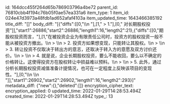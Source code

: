 id: 164dcc455f264d65b786903796a4be72
parent_id: 76810cbb4f194c76b05f0ae57ea331a6
item_type: 1
item_id: 024e47d3973a48fdb1ad652afaf4103a
item_updated_time: 1643466385192
title_diff: "[]"
body_diff: "[{\"diffs\":[[0,\"\\\n       \"],[1,\" > 1.\"],[0,\" 对长期股权投资\"]],\"start1\":26886,\"start2\":26886,\"length1\":16,\"length2\":21},{\"diffs\":[[0,\"期股权投资而言，\"],[1,\"在被投资企业为有限责任公司时，投资方的股权投资一般不能从被投资方撤出。\\\n        > \\\n        > 2. 投资方如果想变现，只能转让其股权。\\\n        > \\\n        > 3. 转让投资不仅取决于转出方的意志，还取决于转入方的意愿及双方讨价还价。\\\n        > \\\n        > 4. 就是说，企业长期股权投资，要么不能收回，要么以不确定的价格转让。这使得投资方在股权转让中损益难以预料。\\\n        > \\\n        > 5. 此外，通过分析长期股权投资减值准备计提情况，也可在一定程度上反映该项目的变现性。\"],[0,\"\\\n     \\\n \"]],\"start1\":26902,\"start2\":26902,\"length1\":16,\"length2\":293}]"
metadata_diff: {"new":{},"deleted":[]}
encryption_cipher_text: 
encryption_applied: 0
updated_time: 2022-01-29T14:28:53.494Z
created_time: 2022-01-29T14:28:53.494Z
type_: 13